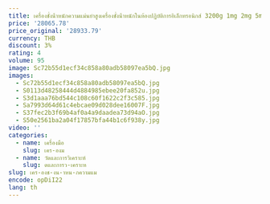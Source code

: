 ```yaml
---
title: เครื่องชั่งน้ําหนักความแม่นยําสูงเครื่องชั่งน้ําหนักในห้องปฏิบัติการอิเล็กทรอนิกส์ 3200g 1mg 2mg 5mg 10mg Balance
price: '28065.78'
price_original: '28933.79'
currency: THB
discount: 3%
rating: 4
volume: 95
image: Sc72b55d1ecf34c858a80adb58097ea5bQ.jpg
images:
  - Sc72b55d1ecf34c858a80adb58097ea5bQ.jpg
  - S0113d48258444d4884985ebee20fa852u.jpg
  - S3d1aaa76bd544c108c60f1622c2f3c585.jpg
  - Sa7993d64d61c4ebcae09d028dee16007F.jpg
  - S37fec2b3f69b4af0a4a9daadea73d94aO.jpg
  - S50e2561ba2a04f17857bfa44b1c6f938y.jpg
video: ''
categories:
  - name: เครื่องมือ
    slug: เคร-องม
  - name: วัดและการวิเคราะห์
    slug: ดและการว-เคราะห
slug: เคร-องช-งน-าหน-กความแม
encode: opDiI22
lang: th
---
```

  
